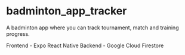 # badminton_app_tracker
A badminton app where you can track tournament, match and training progress.

Frontend - Expo React Native
Backend - Google Cloud Firestore
